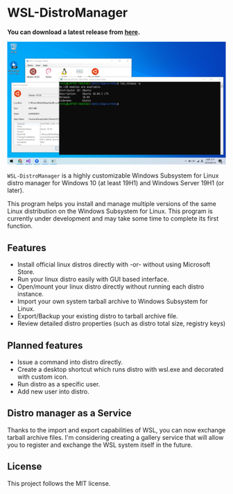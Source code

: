 # WSL-DistroManager

**You can download a latest release from [here](https://github.com/rkttu/WSL-DistroManager/releases/).**

![Example](Assets/Images/Screenshot.png)

`WSL-DistroManager` is a highly customizable Windows Subsystem for Linux distro manager for Windows 10 (at least 19H1) and Windows Server 19H1 (or later).

This program helps you install and manage multiple versions of the same Linux distribution on the Windows Subsystem for Linux. This program is currently under development and may take some time to complete its first function.

## Features

* Install official linux distros directly with -or- without using Microsoft Store.
* Run your linux distro easily with GUI based interface.
* Open/mount your linux distro directly without running each distro instance.
* Import your own system tarball archive to Windows Subsystem for Linux.
* Export/Backup your existing distro to tarball archive file.
* Review detailed distro properties (such as distro total size, registry keys)

## Planned features

* Issue a command into distro directly.
* Create a desktop shortcut which runs distro with wsl.exe and decorated with custom icon.
* Run distro as a specific user.
* Add new user into distro.

## Distro manager as a Service

Thanks to the import and export capabilities of WSL, you can now exchange tarball archive files. I'm considering creating a gallery service that will allow you to register and exchange the WSL system itself in the future.

## License

This project follows the MIT license.
